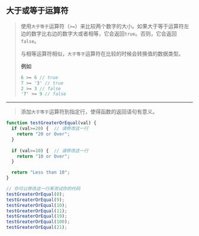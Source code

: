## 大于或等于运算符

> 使用`大于等于`运算符（`>=`）来比较两个数字的大小。如果大于等于运算符左边的数字比右边的数字大或者相等，它会返回`true`。否则，它会返回`false`。
>
> 与相等运算符相似，`大于等于`运算符在比较的时候会转换值的数据类型。
>
> **例如**
>
> ```js
> 6 >= 6 // true
> 7 >= '3' // true
> 2 >= 3 // false
> '7' >= 9 // false
> ```

---

> 添加`大于等于`运算符到指定行，使得函数的返回语句有意义。

```js
function testGreaterOrEqual(val) {
  if (val>=20) {  // 请修改这一行
    return "20 or Over";
  }
  
  if (val>=10) {  // 请修改这一行
    return "10 or Over";
  }

  return "Less than 10";
}

// 你可以修改这一行来测试你的代码
testGreaterOrEqual(0);
testGreaterOrEqual(9);
testGreaterOrEqual(10);
testGreaterOrEqual(11);
testGreaterOrEqual(19);
testGreaterOrEqual(100);
testGreaterOrEqual(21);

```

